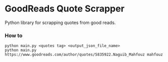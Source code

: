 # GoodReads Quote Scrapper
Python library for scrapping quotes from good reads.

### How to

```
python main.py <quotes tag> <output_json_file_name>
python main.py https://www.goodreads.com/author/quotes/5835922.Naguib_Mahfouz mahfouz
```
